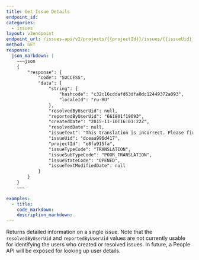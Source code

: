 ```yaml
---
title: Get Issue Details
endpoint_id:
categories:
  - issues
layout: v2endpoint
endpoint_url: /issues-api/v2/projects/{{projectId}}/issues/{{issueUid}}
method: GET
response:
  json_markdown: |
    ~~~json
    {
        "response": {
            "code": "SUCCESS",
            "data": {
                "string": {
                    "hashcode": "c32c16cddafd63dfa0dc12449372a093",
                    "localeId": "ru-RU"
                },
                "resolvedByUserUid": null,
                "reportedByUserUid": "661801f19693",
                "createdDate": "2015-11-10T16:01:22Z",
                "resolvedDate": null,
                "issueText": "This translation is incorrect. Please fix.",
                "issueUid": "dceaa996d417",
                "projectId": "e8fa915fa",
                "issueTypeCode": "TRANSLATION",
                "issueSubTypeCode": "POOR_TRANSLATION",
                "issueStateCode": "OPENED",
                "issueTextModifiedDate": null
            }
        }
    }
    ~~~

examples:
  - title:
    code_markdown:
    description_markdown:
---
```


Returns detailed information on a single issue. Note that the `resolvedByUserUid` and `reportedByUserUid` values are not currently usable for identifying the users who created or resolved issues. In future, a People API will be exposed for looking up user details.